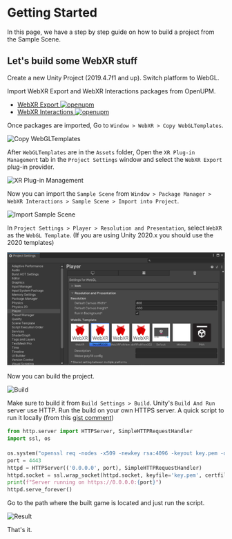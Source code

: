 # Getting Started

In this page, we have a step by step guide on how to build a project from the Sample Scene.

## Let's build some WebXR stuff

Create a new Unity Project (2019.4.7f1 and up). Switch platform to WebGL.

Import WebXR Export and WebXR Interactions packages from OpenUPM.
- [WebXR Export ![openupm](https://img.shields.io/npm/v/com.de-panther.webxr?label=openupm&registry_uri=https://package.openupm.com)](https://openupm.com/packages/com.de-panther.webxr/)
- [WebXR Interactions ![openupm](https://img.shields.io/npm/v/com.de-panther.webxr-interactions?label=openupm&registry_uri=https://package.openupm.com)](https://openupm.com/packages/com.de-panther.webxr-interactions/)

Once packages are imported, Go to `Window > WebXR > Copy WebGLTemplates`.

![Copy WebGLTemplates](unity-webxr-export-copy-webgltemplates.png)

After `WebGLTemplates` are in the `Assets` folder, Open the `XR Plug-in Management` tab in the `Project Settings` window and select the `WebXR Export` plug-in provider.

![XR Plug-in Management](unity-webxr-export-xr-plug-in-management.png)

Now you can import the `Sample Scene` from `Window > Package Manager > WebXR Interactions > Sample Scene > Import into Project`.

![Import Sample Scene](unity-webxr-export-import-sample-scene.png)

In `Project Settings > Player > Resolution and Presentation`, select `WebXR` as the `WebGL Template`. (If you are using Unity 2020.x you should use the 2020 templates)

![Resolution and Presentation](unity-webxr-export-resolution-and-presentation.png)

Now you can build the project.

![Build](unity-webxr-export-build.png)

Make sure to build it from `Build Settings > Build`. Unity's `Build And Run` server use HTTP.
Run the build on your own HTTPS server. A quick script to run it locally (from this [gist comment](https://gist.github.com/dergachev/7028596?permalink_comment_id=3720350#gistcomment-3720350))
```python
from http.server import HTTPServer, SimpleHTTPRequestHandler
import ssl, os

os.system("openssl req -nodes -x509 -newkey rsa:4096 -keyout key.pem -out cert.pem -days 365 -subj '/CN=mylocalhost'")
port = 4443
httpd = HTTPServer(('0.0.0.0', port), SimpleHTTPRequestHandler)
httpd.socket = ssl.wrap_socket(httpd.socket, keyfile='key.pem', certfile="cert.pem", server_side=True)
print(f"Server running on https://0.0.0.0:{port}")
httpd.serve_forever()
```
Go to the path where the built game is located and just run the script.

![Result](unity-webxr-export-result.png)

That's it.
